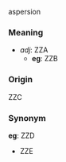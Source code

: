 aspersion
### Meaning
+ _adj_: ZZA
    + __eg__: ZZB

### Origin

ZZC

### Synonym

__eg__: ZZD

+ ZZE



